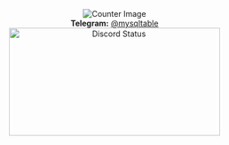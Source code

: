 <div align="center">
  <img src="https://moe-counter.glitch.me/get/@trulyheartless?theme=rule34" alt="Counter Image">
</div>

<div align="center">
  <strong>Telegram:</strong> <a href="https://t.me/mysqltable">@mysqltable</a>  
</div>

<div align="center">
  <a href="https://discord.com/users/1329487789364088882">
    <img
      width="380"
      height="195"
      src="https://lanyard.cnrad.dev/api/1329487789364088882?bg=FFFFFF00&animated=true&idleMessage=Gone%2C%20Forever%20&borderRadius=30px"
      alt="Discord Status"
    />
  </a>
</div>
